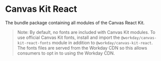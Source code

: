 # Canvas Kit React

The bundle package containing all modules of the Canvas React Kit.

> Note: By default, no fonts are included with Canvas Kit modules. To use official Canvas Kit fonts,
> install and import the `@workday/canvas-kit-react-fonts` module in addition to
> `@workday/canvas-kit-react`. The fonts files are served from the Workday CDN so this allows
> consumers to opt in to using the Workday CDN.

